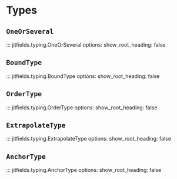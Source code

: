 # Types

## `OneOrSeveral`
::: jitfields.typing.OneOrSeveral
    options:
      show_root_heading: false
## `BoundType` 
::: jitfields.typing.BoundType
    options:
      show_root_heading: false
## `OrderType`
::: jitfields.typing.OrderType
    options:
      show_root_heading: false
## `ExtrapolateType`
::: jitfields.typing.ExtrapolateType
    options:
      show_root_heading: false
## `AnchorType`
::: jitfields.typing.AnchorType
    options:
      show_root_heading: false

